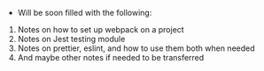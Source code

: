 - Will be soon filled with the following:

1. Notes on how to set up webpack on a project
2. Notes on Jest testing module
3. Notes on prettier, eslint, and how to use them both when needed
4. And maybe other notes if needed to be transferred